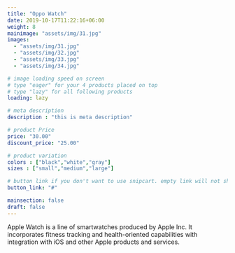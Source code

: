 ```yaml
---
title: "Oppo Watch"
date: 2019-10-17T11:22:16+06:00
weight: 8
mainimage: "assets/img/31.jpg"
images: 
  - "assets/img/31.jpg"
  - "assets/img/32.jpg"
  - "assets/img/33.jpg"
  - "assets/img/34.jpg"

# image loading speed on screen
# type "eager" for your 4 products placed on top
# type "lazy" for all following products
loading: lazy

# meta description
description : "this is meta description"

# product Price
price: "30.00"
discount_price: "25.00"

# product variation
colors : ["black","white","gray"]
sizes : ["small","medium","large"]

# button link if you don't want to use snipcart. empty link will not show button
button_link: "#"

mainsection: false
draft: false
---
```


Apple Watch is a line of smartwatches produced by Apple Inc. It incorporates fitness tracking and health-oriented capabilities with integration with iOS and other Apple products and services.
